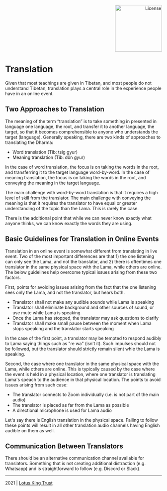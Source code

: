 <p align="right">
  
  <a href="https://mirrors.creativecommons.org/presskit/buttons/88x31/png/by-sa.png">
    <img width=150px src="https://upload.wikimedia.org/wikipedia/commons/thumb/1/12/Cc-by-nc-sa_icon.svg/1280px-Cc-by-nc-sa_icon.svg.png" alt="License">
  </a>
</p>


# Translation

Given that most teachings are given in Tibetan, and most people do not understand Tibetan, translation plays a central role in the experience people have in an online event.


## Two Approaches to Translation

The meaning of the term “translation” is to take something in presented in language one language, the root, and transfer it to another language, the target, so that it becomes comprehensible to anyone who understands the target (language). Generally speaking, there are two kinds of approaches to translating the Dharma:

- Word translation (Tib: tsig gyur)
- Meaning translation (Tib: dön gyur) 

In the case of word translation, the focus is on taking the words in the root, and transferring it to the target language word-by-word. In the case of meaning translation, the focus is on taking the words in the root, and conveying the meaning in the target language. 

The main challenge with word-by-word translation is that it requires a high level of skill from the translator. The main challenge with conveying the meaning is that it requires the translator to have equal or greater understanding of the topic than the Lama. This is rarely the case. 

There is the additional point that while we can never know exactly what anyone thinks, we can know exactly the words they are using.

## Basic Guidelines for Translation in Online Events

Translation in an online event is somewhat different from translating in live event. Two of the most important differences are that 1) the one listening can only see the Lama, and not the translator, and 2) there is oftentimes one translator in the same physical space with the Lama, while others are online. The below guidelines help overcome typical issues arising from these two factors. 

First, points for avoiding issues arising from the fact that the one listening sees only the Lama, and not the translator, but hears both.

- Translator shall not make any audible sounds while Lama is speaking
- Translator shall eliminate background and other sources of sound, or use mute while Lama is speaking
- Once the Lama has stopped, the translator may ask questions to clarify
- Translator shall make small pause between the moment when Lama stops speaking and the translator starts speaking

In the case of the first point, a translator may be tempted to respond audibly to Lama saying things such as "re wa" (isn't it). Such impulses should not be followed, but the translator should strictly remain silent whie the Lama is speaking.

Second, the case where one translator in the same physical space with the Lama, while others are online. This is typically caused by the case where the event is held in a physical location, where one translator is translating Lama's speach to the audience in that physical location. The points to avoid issues arising from such case:

- The translator connects to Zoom individually (i.e. is not part of the main audio)
- The translator is placed as far from the Lama as possible 
- A directional microphone is used for Lama audio

Let's say there is English translation in the physical space. Failing to follow these points will result in all other translation audio channels having English audible on them as well.

## Communication Between Translators

There should be an alternative communication channel available for translators. Something that is not creating additional distraction (e.g. Whatsapp) and is straightforward to follow (e.g. Discord or Slack).


<hr>

2021 | [Lotus King Trust](https://lotuskingtrust.org)
